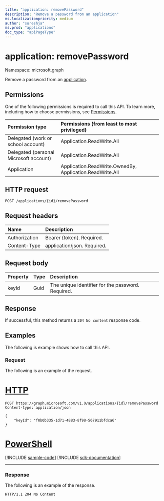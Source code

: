 ```yaml
---
title: "application: removePassword"
description: "Remove a password from an application"
ms.localizationpriority: medium
author: "sureshja"
ms.prod: "applications"
doc_type: "apiPageType"
---
```


# application: removePassword

Namespace: microsoft.graph

Remove a password from an [application](../resources/application.md).

## Permissions

One of the following permissions is required to call this API. To learn more, including how to choose permissions, see [Permissions](/graph/permissions-reference).

| Permission type                        | Permissions (from least to most privileged) |
|:---------------------------------------|:--------------------------------------------|
| Delegated (work or school account)     | Application.ReadWrite.All |
| Delegated (personal Microsoft account) | Application.ReadWrite.All |
| Application                            | Application.ReadWrite.OwnedBy, Application.ReadWrite.All |

## HTTP request

<!-- { "blockType": "ignored" } -->

```http
POST /applications/{id}/removePassword
```

## Request headers

| Name           | Description                |
|:---------------|:---------------------------|
| Authorization  | Bearer {token}. Required.  |
| Content-Type   | application/json. Required.|

## Request body

| Property	| Type | Description|
|:----------|:-----|:-----------|
| keyId     | Guid | The unique identifier for the password. Required. |

## Response

If successful, this method returns a `204 No content` response code.

## Examples

The following is example shows how to call this API.

### Request

The following is an example of the request.

# [HTTP](#tab/http)
<!-- {
  "blockType": "request",
  "name": "application_removepassword"
}-->

```http
POST https://graph.microsoft.com/v1.0/applications/{id}/removePassword
Content-type: application/json

{
    "keyId": "f0b0b335-1d71-4883-8f98-567911bfdca6"
}
```

# [PowerShell](#tab/powershell)
[!INCLUDE [sample-code](../includes/snippets/powershell/application-removepassword-powershell-snippets.md)]
[!INCLUDE [sdk-documentation](../includes/snippets/snippets-sdk-documentation-link.md)]

---

### Response

The following is an example of the response.

<!-- {
  "blockType": "response"
} -->

```http
HTTP/1.1 204 No Content
```

<!-- uuid: 16cd6b66-4b1a-43a1-adaf-3a886856ed98
2019-02-04 14:57:30 UTC -->
<!-- {
  "type": "#page.annotation",
  "description": "application: removePassword",
  "keywords": "",
  "section": "documentation",
  "tocPath": ""
}-->

